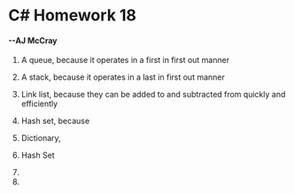 # C# Homework 18

#### --AJ McCray

1. A queue, because it operates in a first in first out manner

2. A stack, because it operates in a last in first out manner

3. Link list, because they can be added to and subtracted from quickly and efficiently

4. Hash set, because

5. Dictionary,

6. Hash Set

7.

8. 
